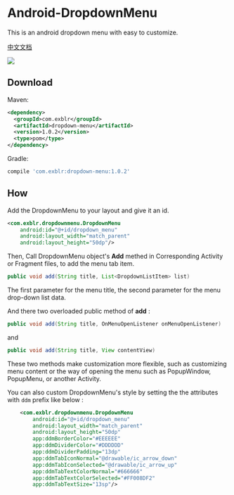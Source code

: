 # Android-DropdownMenu

This is an android dropdown menu with easy to customize.

[中文文档](https://github.com/liamwang/Android-DropdownMenu/blob/master/README-CN.md)

![](https://raw.githubusercontent.com/liamwang/Android-DropdownMenu/master/graphics/default.gif)

## Download

Maven:

```xml
<dependency>
  <groupId>com.exblr</groupId>
  <artifactId>dropdown-menu</artifactId>
  <version>1.0.2</version>
  <type>pom</type>
</dependency>
```

Gradle:

```groovy
compile 'com.exblr:dropdown-menu:1.0.2'
```

## How

Add the DropdownMenu to your layout and give it an id.

```xml
<com.exblr.dropdownmenu.DropdownMenu
    android:id="@+id/dropdown_menu"
    android:layout_width="match_parent"
    android:layout_height="50dp"/>
```

Then, Call DropdownMenu object's **Add** methed in Corresponding Activity or Fragment files, to add the menu tab item.

```java
public void add(String title, List<DropdownListItem> list)
```
The first parameter for the menu title, the second parameter for the menu drop-down list data.

And there two  overloaded public  method of **add** :

```java
public void add(String title, OnMenuOpenListener onMenuOpenListener)
```

and

```java
public void add(String title, View contentView)
```

These two methods make customization more flexible, such as customizing menu content or the way of opening the menu such as PopupWindow, PopupMenu, or another Activity.

You can also custom DropdownMenu's style by setting the the attributes with `ddm` prefix  like below :
```xml
    <com.exblr.dropdownmenu.DropdownMenu
        android:id="@+id/dropdown_menu"
        android:layout_width="match_parent"
        android:layout_height="50dp"
        app:ddmBorderColor="#EEEEEE"
        app:ddmDividerColor="#DDDDDD"
        app:ddmDividerPadding="13dp"
        app:ddmTabIconNormal="@drawable/ic_arrow_down"
        app:ddmTabIconSelected="@drawable/ic_arrow_up"
        app:ddmTabTextColorNormal="#666666"
        app:ddmTabTextColorSelected="#FF008DF2"
        app:ddmTabTextSize="13sp"/>
```


